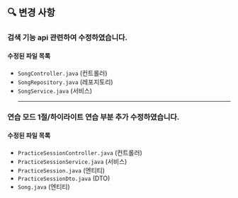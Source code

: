 
## 🔍 변경 사항

### 검색 기능 api 관련하여 수정하였습니다.

#### 수정된 파일 목록
- `SongController.java` (컨트롤러)
- `SongRepository.java` (레포지토리)
- `SongService.java` (서비스)
  * * *

### 연습 모드 1절/하이라이트 연습 부분 추가 수정하였습니다.

#### 수정된 파일 목록
- `PracticeSessionController.java` (컨트롤러)
- `PracticeSessionService.java` (서비스)
- `PracticeSession.java` (엔티티)
- `PracticeSessionDto.java` (DTO)
- `Song.java` (엔티티)

